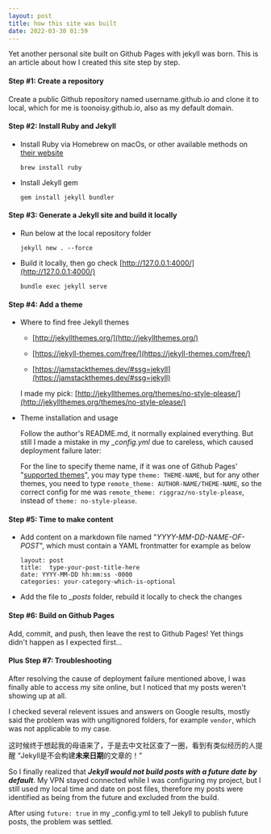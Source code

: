```yaml
---
layout: post
title: how this site was built
date: 2022-03-30 01:59
---
```


Yet another personal site built on Github Pages with jekyll was born. This is an article about how I created this site step by step.

#### Step #1: Create a repository 

Create a public Github repository named username.github.io and clone it to local, which for me is toonoisy.github.io, also as my default domain.

#### Step #2: Install Ruby and Jekyll

- Install Ruby via Homebrew on macOs, or other available methods on [their website](https://www.ruby-lang.org/en/documentation/installation)

  ```shell
  brew install ruby
  ```

- Install Jekyll gem

  ```shell
  gem install jekyll bundler
  ```

#### Step #3: Generate a Jekyll site and build it locally

- Run below at the local repository folder

  ```shell
  jekyll new . --force
  ```

- Build it locally, then go check [http://127.0.0.1:4000/](http://127.0.0.1:4000/)

  ```shell
  bundle exec jekyll serve
  ```

#### Step #4: Add a theme

- Where to find free Jekyll themes

  - [http://jekyllthemes.org/](http://jekyllthemes.org/)

  - [https://jekyll-themes.com/free/](https://jekyll-themes.com/free/)

  - [https://jamstackthemes.dev/#ssg=jekyll](https://jamstackthemes.dev/#ssg=jekyll)

  I made my pick: [http://jekyllthemes.org/themes/no-style-please/](http://jekyllthemes.org/themes/no-style-please/)

- Theme installation and usage

  Follow the author's README.md, it normally explained everything. But still I made a mistake in my *_config.yml* due to careless, which caused deployment failure later: 

  For the line to specify theme name, if it was one of Github Pages' "[supported themes](https://pages.github.com/themes/)", you may type `theme: THEME-NAME`, but for any other themes, you need to type `remote_theme: AUTHOR-NAME/THEME-NAME`, so the correct config for me was `remote_theme: riggraz/no-style-please`, instead of `theme: no-style-please`.

#### Step #5: Time to make content

- Add content on a markdown file named "*YYYY-MM-DD-NAME-OF-POST*", which must contain a YAML frontmatter for example as below

  ```
  layout: post
  title:  type-your-post-title-here
  date: YYYY-MM-DD hh:mm:ss -0000
  categories: your-category-which-is-optional	
  ```

- Add the file to *_posts* folder, rebuild it locally to check the changes

#### Step #6: Build on Github Pages

Add, commit, and push, then leave the rest to Github Pages! Yet things didn't happen as I expected first...

#### Plus Step #7: Troubleshooting

After resolving the cause of deployment failure mentioned above, I was finally able to access my site online, but I noticed that my posts weren't showing up at all.

I checked several relevent issues and answers on Google results, mostly said the problem was with ungitignored folders, for example `vendor`, which was not applicable to my case.

这时候终于想起我的母语来了，于是去中文社区查了一圈，看到有类似经历的人提醒 “Jekyll是不会构建**未来日期**的文章的！”

So I finally realized that ***Jekyll would not build posts with a future date by default***. My VPN stayed connected while I was configuring my project, but I still used my local time and date on post files, therefore my posts were identified as being from the future and excluded from the build.

After using `future: true` in my _config.yml to tell Jekyll to publish future posts, the problem was settled.

